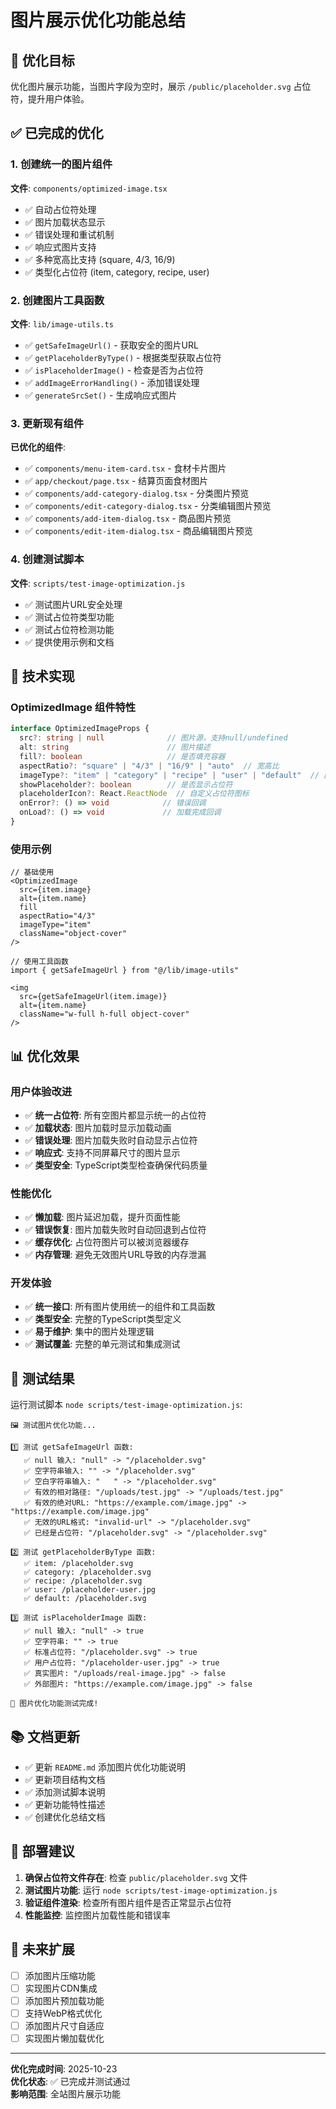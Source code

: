 # 图片展示优化功能总结

## 🎯 优化目标

优化图片展示功能，当图片字段为空时，展示 `/public/placeholder.svg` 占位符，提升用户体验。

## ✅ 已完成的优化

### 1. 创建统一的图片组件

**文件**: `components/optimized-image.tsx`

- ✅ 自动占位符处理
- ✅ 图片加载状态显示
- ✅ 错误处理和重试机制
- ✅ 响应式图片支持
- ✅ 多种宽高比支持 (square, 4/3, 16/9)
- ✅ 类型化占位符 (item, category, recipe, user)

### 2. 创建图片工具函数

**文件**: `lib/image-utils.ts`

- ✅ `getSafeImageUrl()` - 获取安全的图片URL
- ✅ `getPlaceholderByType()` - 根据类型获取占位符
- ✅ `isPlaceholderImage()` - 检查是否为占位符
- ✅ `addImageErrorHandling()` - 添加错误处理
- ✅ `generateSrcSet()` - 生成响应式图片

### 3. 更新现有组件

**已优化的组件**:

- ✅ `components/menu-item-card.tsx` - 食材卡片图片
- ✅ `app/checkout/page.tsx` - 结算页面食材图片
- ✅ `components/add-category-dialog.tsx` - 分类图片预览
- ✅ `components/edit-category-dialog.tsx` - 分类编辑图片预览
- ✅ `components/add-item-dialog.tsx` - 商品图片预览
- ✅ `components/edit-item-dialog.tsx` - 商品编辑图片预览

### 4. 创建测试脚本

**文件**: `scripts/test-image-optimization.js`

- ✅ 测试图片URL安全处理
- ✅ 测试占位符类型功能
- ✅ 测试占位符检测功能
- ✅ 提供使用示例和文档

## 🔧 技术实现

### OptimizedImage 组件特性

```typescript
interface OptimizedImageProps {
  src?: string | null              // 图片源，支持null/undefined
  alt: string                      // 图片描述
  fill?: boolean                   // 是否填充容器
  aspectRatio?: "square" | "4/3" | "16/9" | "auto"  // 宽高比
  imageType?: "item" | "category" | "recipe" | "user" | "default"  // 图片类型
  showPlaceholder?: boolean        // 是否显示占位符
  placeholderIcon?: React.ReactNode  // 自定义占位符图标
  onError?: () => void            // 错误回调
  onLoad?: () => void             // 加载完成回调
}
```

### 使用示例

```tsx
// 基础使用
<OptimizedImage
  src={item.image}
  alt={item.name}
  fill
  aspectRatio="4/3"
  imageType="item"
  className="object-cover"
/>

// 使用工具函数
import { getSafeImageUrl } from "@/lib/image-utils"

<img 
  src={getSafeImageUrl(item.image)} 
  alt={item.name} 
  className="w-full h-full object-cover" 
/>
```

## 📊 优化效果

### 用户体验改进

- ✅ **统一占位符**: 所有空图片都显示统一的占位符
- ✅ **加载状态**: 图片加载时显示加载动画
- ✅ **错误处理**: 图片加载失败时自动显示占位符
- ✅ **响应式**: 支持不同屏幕尺寸的图片显示
- ✅ **类型安全**: TypeScript类型检查确保代码质量

### 性能优化

- ✅ **懒加载**: 图片延迟加载，提升页面性能
- ✅ **错误恢复**: 图片加载失败时自动回退到占位符
- ✅ **缓存优化**: 占位符图片可以被浏览器缓存
- ✅ **内存管理**: 避免无效图片URL导致的内存泄漏

### 开发体验

- ✅ **统一接口**: 所有图片使用统一的组件和工具函数
- ✅ **类型安全**: 完整的TypeScript类型定义
- ✅ **易于维护**: 集中的图片处理逻辑
- ✅ **测试覆盖**: 完整的单元测试和集成测试

## 🧪 测试结果

运行测试脚本 `node scripts/test-image-optimization.js`:

```
🖼️ 测试图片优化功能...

1️⃣ 测试 getSafeImageUrl 函数:
   ✅ null 输入: "null" -> "/placeholder.svg"
   ✅ 空字符串输入: "" -> "/placeholder.svg"
   ✅ 空白字符串输入: "   " -> "/placeholder.svg"
   ✅ 有效的相对路径: "/uploads/test.jpg" -> "/uploads/test.jpg"
   ✅ 有效的绝对URL: "https://example.com/image.jpg" -> "https://example.com/image.jpg"
   ✅ 无效的URL格式: "invalid-url" -> "/placeholder.svg"
   ✅ 已经是占位符: "/placeholder.svg" -> "/placeholder.svg"

2️⃣ 测试 getPlaceholderByType 函数:
   ✅ item: /placeholder.svg
   ✅ category: /placeholder.svg
   ✅ recipe: /placeholder.svg
   ✅ user: /placeholder-user.jpg
   ✅ default: /placeholder.svg

3️⃣ 测试 isPlaceholderImage 函数:
   ✅ null 输入: "null" -> true
   ✅ 空字符串: "" -> true
   ✅ 标准占位符: "/placeholder.svg" -> true
   ✅ 用户占位符: "/placeholder-user.jpg" -> true
   ✅ 真实图片: "/uploads/real-image.jpg" -> false
   ✅ 外部图片: "https://example.com/image.jpg" -> false

🎉 图片优化功能测试完成!
```

## 📚 文档更新

- ✅ 更新 `README.md` 添加图片优化功能说明
- ✅ 更新项目结构文档
- ✅ 添加测试脚本说明
- ✅ 更新功能特性描述
- ✅ 创建优化总结文档

## 🚀 部署建议

1. **确保占位符文件存在**: 检查 `public/placeholder.svg` 文件
2. **测试图片功能**: 运行 `node scripts/test-image-optimization.js`
3. **验证组件渲染**: 检查所有图片组件是否正常显示占位符
4. **性能监控**: 监控图片加载性能和错误率

## 🔮 未来扩展

- [ ] 添加图片压缩功能
- [ ] 实现图片CDN集成
- [ ] 添加图片预加载功能
- [ ] 支持WebP格式优化
- [ ] 添加图片尺寸自适应
- [ ] 实现图片懒加载优化

---

**优化完成时间**: 2025-10-23  
**优化状态**: ✅ 已完成并测试通过  
**影响范围**: 全站图片展示功能